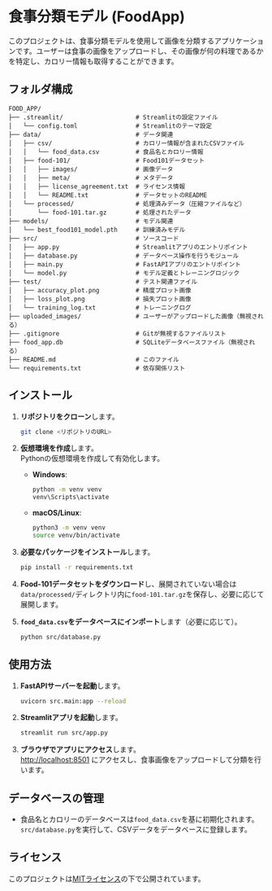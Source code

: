 
# 食事分類モデル (FoodApp)

このプロジェクトは、食事分類モデルを使用して画像を分類するアプリケーションです。ユーザーは食事の画像をアップロードし、その画像が何の料理であるかを特定し、カロリー情報も取得することができます。

## フォルダ構成

```
FOOD_APP/
├── .streamlit/                    # Streamlitの設定ファイル
│   └── config.toml                # Streamlitのテーマ設定
├── data/                          # データ関連
│   ├── csv/                       # カロリー情報が含まれたCSVファイル
│   │   └── food_data.csv          # 食品名とカロリー情報
│   ├── food-101/                  # Food101データセット
│   │   ├── images/                # 画像データ
│   │   ├── meta/                  # メタデータ
│   │   ├── license_agreement.txt  # ライセンス情報
│   │   └── README.txt             # データセットのREADME
│   └── processed/                 # 処理済みデータ（圧縮ファイルなど）
│       └── food-101.tar.gz        # 処理されたデータ
├── models/                        # モデル関連
│   └── best_food101_model.pth     # 訓練済みモデル
├── src/                           # ソースコード
│   ├── app.py                     # Streamlitアプリのエントリポイント
│   ├── database.py                # データベース操作を行うモジュール
│   ├── main.py                    # FastAPIアプリのエントリポイント
│   └── model.py                   # モデル定義とトレーニングロジック
├── test/                          # テスト関連ファイル
│   ├── accuracy_plot.png          # 精度プロット画像
│   ├── loss_plot.png              # 損失プロット画像
│   └── training_log.txt           # トレーニングログ
├── uploaded_images/               # ユーザーがアップロードした画像（無視される）
├── .gitignore                     # Gitが無視するファイルリスト
├── food_app.db                    # SQLiteデータベースファイル（無視される）
├── README.md                      # このファイル
└── requirements.txt               # 依存関係リスト
```

## インストール

1. **リポジトリをクローン**します。
   ```bash
   git clone <リポジトリのURL>
   ```

2. **仮想環境を作成**します。  
   Pythonの仮想環境を作成して有効化します。

   - **Windows**:
     ```bash
     python -m venv venv
     venv\Scripts\activate
     ```

   - **macOS/Linux**:
     ```bash
     python3 -m venv venv
     source venv/bin/activate
     ```

3. **必要なパッケージをインストール**します。
   ```bash
   pip install -r requirements.txt
   ```

4. **Food-101データセットをダウンロード**し、展開されていない場合は`data/processed/`ディレクトリ内に`food-101.tar.gz`を保存し、必要に応じて展開します。

5. **`food_data.csv`をデータベースにインポート**します（必要に応じて）。
   ```bash
   python src/database.py
   ```

## 使用方法

1. **FastAPIサーバーを起動**します。
   ```bash
   uvicorn src.main:app --reload
   ```

2. **Streamlitアプリを起動**します。
   ```bash
   streamlit run src/app.py
   ```

3. **ブラウザでアプリにアクセス**します。  
   [http://localhost:8501](http://localhost:8501) にアクセスし、食事画像をアップロードして分類を行います。

## データベースの管理

- 食品名とカロリーのデータベースは`food_data.csv`を基に初期化されます。`src/database.py`を実行して、CSVデータをデータベースに登録します。

## ライセンス

このプロジェクトは[MITライセンス](LICENSE)の下で公開されています。

